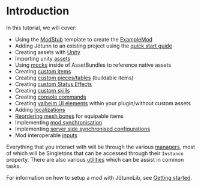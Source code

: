 ﻿# Introduction

In this tutorial, we will cover:

- Using the [ModStub](https://github.com/Valheim-Modding/JotunnModStub) template to create the [ExampleMod](https://github.com/Valheim-Modding/JotunnModExample)
- Adding Jötunn to an existing project using the [quick start guide](data/quickstart.md)
- Creating assets with [Unity](data/unity.md)
- Importing unity [assets](data/assets.md)
- Using [mocks](data/mocks.md) inside of AssetBundles to reference native assets
- Creating [custom items](data/items.md)
- Creating [custom pieces/tables](data/pieces.md) (buildable items)
- Creating [custom Status Effects](data/status-effects.md)
- Creating [custom skills](data/skills.md)
- Creating [console commands](data/console-commands.md)
- Creating [valheim UI elements](data/gui.md) within your plugin/without custom assets
- Adding [localizations](data/localization.md)
- [Reordering mesh bones](utils/bonereorder.md) for equipable items
- Implementing [mod synchronisation](utils/networkcompatibility.md)
- Implementing [server side synchronised configurations](utils/config.md)
- Mod interoperable [inputs](data/inputs.md)


Everything that you interact with will be through the various [managers](xref:Jotunn.Managers), most of which will be Singletons that can be accessed through their `Instance` property. There are also various [utilities](xref:Jotunn.Utils) which can be assist in common tasks.

For information on how to setup a mod with JötunnLib, see [Getting started](getting-started.md).